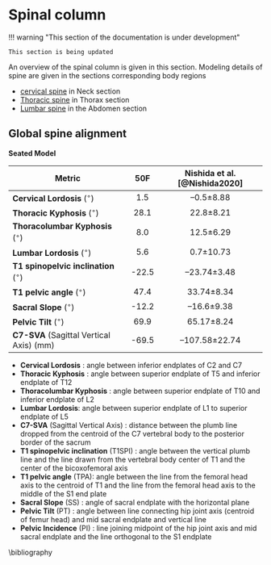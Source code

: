 # Spinal column

!!! warning "This section of the documentation is under development"
    
    This section is being updated
    
An overview of the spinal column is given in this section. Modeling details of spine are given in the sections corresponding body regions

- [cervical spine](../30-neck/#cervical-spine) in Neck section
- [Thoracic spine](../40-thorax/#thoracic-spine) in Thorax section
- [Lumbar spine](../50-abdomen/#lumbar-spine) in the Abdomen section

## Global spine alignment

**Seated Model**

| Metric                                    |  50F  | Nishida et al.[@Nishida2020] |
|-------------------------------------------|:-----:|:----------------------------:|
| **Cervical Lordosis** ($^\circ$)          |  1.5  |          –0.5±8.88           |
| **Thoracic Kyphosis**  ($^\circ$)         | 28.1  |          22.8±8.21           |
| **Thoracolumbar Kyphosis**  ($^\circ$)    |  8.0  |          12.5±6.29           |
| **Lumbar Lordosis**  ($^\circ$)           |  5.6  |          0.7±10.73           |
| **T1 spinopelvic inclination** ($^\circ$) | -22.5 |         –23.74±3.48          |
| **T1 pelvic angle** ($^\circ$)            | 47.4  |          33.74±8.34          |
| **Sacral Slope** ($^\circ$)               | -12.2 |          –16.6±9.38          |
| **Pelvic Tilt** ($^\circ$)                | 69.9  |          65.17±8.24          |
| **C7-SVA** (Sagittal Vertical Axis) (mm)  | -69.5 |        –107.58±22.74         |

<!-- **Standing Model** FIXME

| Metric                                    | 50F | Nishida et al.[@Nishida2020] |
|-------------------------------------------|:---:|:----------------------------:|
| **Cervical Lordosis** ($^\circ$)          |     |           4.7±11.6           |
| **Thoracic Kyphosis**  ($^\circ$)         |     |          24.1±8.41           |
| **Thoracolumbar Kyphosis**  ($^\circ$)    |     |           5.7±8.11           |
| **Lumbar Lordosis**  ($^\circ$)           |     |          35.6±9.58           |
| **T1 spinopelvic inclination** ($^\circ$) |     |          –4.91±2.50          |
| **T1 pelvic angle** ($^\circ$)            |     |          12.61±7.23          |
| **Sacral Slope** ($^\circ$)               |     |          32.6±8.32           |
| **Pelvic Tilt** ($^\circ$)                |     |          14.4±7.27           |
| **Pelvic Incidence** ($^\circ$)           |     |          47.0±9.25           |
| **C7-SVA** (Sagittal Vertical Axis) (mm)  |     |          –0.8±26.27          | -->


* **Cervical Lordosis** : angle between inferior endplates of C2 and C7
* **Thoracic Kyphosis** : angle between superior endplate of T5 and inferior endplate of T12
* **Thoracolumbar Kyphosis** : angle between superior endplate of T10 and inferior endplate of L2
* **Lumbar Lordosis**: angle between superior endplate of L1 to superior endplate of L5
* **C7-SVA** (Sagittal Vertical Axis) : distance between the plumb line dropped from the centroid of the C7 vertebral body to the posterior border of the sacrum
* **T1 spinopelvic inclination** (T1SPI) : angle between the vertical plumb line and the line drawn from the vertebral body center of T1 and the center of the bicoxofemoral axis
* **T1 pelvic angle** (TPA): angle between the line from the femoral head axis to the centroid of T1 and the line from the femoral head axis to the middle of the S1 end plate
* **Sacral Slope** (SS) : angle of sacral endplate with the horizontal plane
* **Pelvic Tilt** (PT) : angle between line connecting hip joint axis (centroid of femur head) and mid sacral endplate and vertical line
* **Pelvic Incidence** (PI) : line joining midpoint of the hip joint axis and mid sacral endplate and the line orthogonal to the S1 endplate

\bibliography